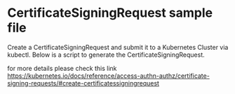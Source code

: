 # CertificateSigningRequest sample file

Create a CertificateSigningRequest and submit it to a Kubernetes Cluster via kubectl. Below is a script to generate the CertificateSigningRequest.

for more details please check this link
https://kubernetes.io/docs/reference/access-authn-authz/certificate-signing-requests/#create-certificatessigningrequest
